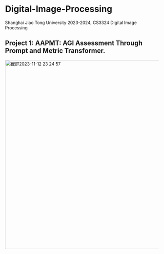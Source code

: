 # Digital-Image-Processing
Shanghai Jiao Tong University 2023-2024, CS3324 Digital Image Processing



## Project 1: **AAPMT: AGI Assessment Through Prompt and Metric Transformer**.

<img width="618" alt="截屏2023-11-12 23 24 57" src="https://github.com/huskydoge/Digital-Image-Processing/assets/91367324/635966dd-b5c4-4baf-b6f4-a3345d7473bb">



